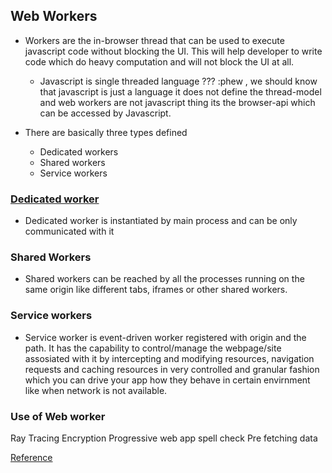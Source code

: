 ## Web Workers

* Workers are the in-browser thread that can be used to execute javascript code without blocking the UI.
  This will help developer to write code which do heavy computation and will not block the UI at all.
  
  * Javascript is single threaded language ??? :phew , we should know that
  javascript is just a language it does not define the thread-model and web workers are not
  javascript thing its the browser-api which can be accessed by Javascript.
  
* There are basically three types defined
    * Dedicated workers
    * Shared workers
    * Service workers
    

### [Dedicated worker](https://github.com/vik7/jsWorkers/blob/master/dedicatedWorker/doc/webWorker.md)
   * Dedicated worker is instantiated by main process and can be only communicated with it
    
### Shared Workers
   * Shared workers can be reached by all the processes running on the same origin like different tabs,
    iframes or other shared workers.
    
### Service workers
   * Service worker is event-driven worker registered with origin and the path.
    It has the capability to control/manage the webpage/site assosiated with it
    by intercepting and modifying resources, navigation requests and caching resources
    in very controlled and granular fashion which you can drive your app how they behave in certain
    envirnment like when network is not available. 

### Use of Web worker
   Ray Tracing
   Encryption
   Progressive web app
   spell check
   Pre fetching data
    
[Reference](https://blog.sessionstack.com/how-javascript-works-the-building-blocks-of-web-workers-5-cases-when-you-should-use-them-a547c0757f6a)
    